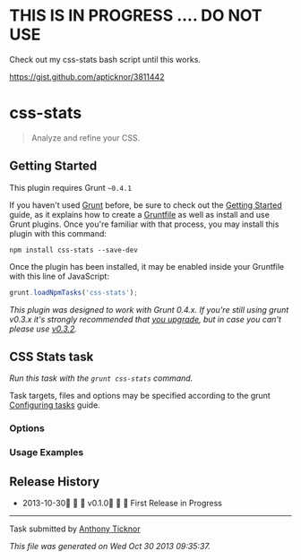 # THIS IS IN PROGRESS .... DO NOT USE
Check out my css-stats bash script until this works.

https://gist.github.com/apticknor/3811442

# css-stats

> Analyze and refine your CSS.



## Getting Started
This plugin requires Grunt `~0.4.1`

If you haven't used [Grunt](http://gruntjs.com/) before, be sure to check out the [Getting Started](http://gruntjs.com/getting-started) guide, as it explains how to create a [Gruntfile](http://gruntjs.com/sample-gruntfile) as well as install and use Grunt plugins. Once you're familiar with that process, you may install this plugin with this command:

```shell
npm install css-stats --save-dev
```

Once the plugin has been installed, it may be enabled inside your Gruntfile with this line of JavaScript:

```js
grunt.loadNpmTasks('css-stats');
```

*This plugin was designed to work with Grunt 0.4.x. If you're still using grunt v0.3.x it's strongly recommended that [you upgrade](http://gruntjs.com/upgrading-from-0.3-to-0.4), but in case you can't please use [v0.3.2](https://github.com/gruntjs/grunt-contrib-clean/tree/grunt-0.3-stable).*



## CSS Stats task
_Run this task with the `grunt css-stats` command._

Task targets, files and options may be specified according to the grunt [Configuring tasks](http://gruntjs.com/configuring-tasks) guide.

### Options


### Usage Examples


## Release History

 * 2013-10-30   v0.1.0   First Release in Progress

---

Task submitted by [Anthony Ticknor](http://anthonyticknor.com/)

*This file was generated on Wed Oct 30 2013 09:35:37.*
